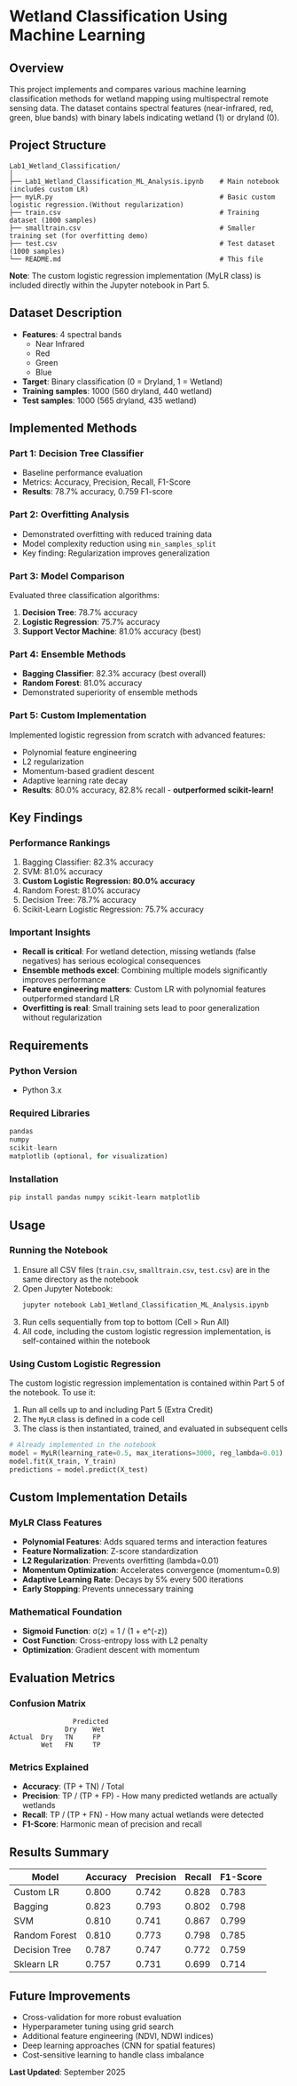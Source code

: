 # Wetland Classification Using Machine Learning

## Overview
This project implements and compares various machine learning classification methods for wetland mapping using multispectral remote sensing data. The dataset contains spectral features (near-infrared, red, green, blue bands) with binary labels indicating wetland (1) or dryland (0).

## Project Structure
```
Lab1_Wetland_Classification/
│
├── Lab1_Wetland_Classification_ML_Analysis.ipynb    # Main notebook (includes custom LR)
├── myLR.py                                          # Basic custom logistic regression.(Without regularization)  
├── train.csv                                        # Training dataset (1000 samples)
├── smalltrain.csv                                   # Smaller training set (for overfitting demo)
├── test.csv                                         # Test dataset (1000 samples)
└── README.md                                        # This file
```

**Note**: The custom logistic regression implementation (MyLR class) is included directly within the Jupyter notebook in Part 5.

## Dataset Description
- **Features**: 4 spectral bands
  - Near Infrared
  - Red
  - Green  
  - Blue
- **Target**: Binary classification (0 = Dryland, 1 = Wetland)
- **Training samples**: 1000 (560 dryland, 440 wetland)
- **Test samples**: 1000 (565 dryland, 435 wetland)

## Implemented Methods

### Part 1: Decision Tree Classifier
- Baseline performance evaluation
- Metrics: Accuracy, Precision, Recall, F1-Score
- **Results**: 78.7% accuracy, 0.759 F1-score

### Part 2: Overfitting Analysis
- Demonstrated overfitting with reduced training data
- Model complexity reduction using `min_samples_split`
- Key finding: Regularization improves generalization

### Part 3: Model Comparison
Evaluated three classification algorithms:
1. **Decision Tree**: 78.7% accuracy
2. **Logistic Regression**: 75.7% accuracy
3. **Support Vector Machine**: 81.0% accuracy (best)

### Part 4: Ensemble Methods
- **Bagging Classifier**: 82.3% accuracy (best overall)
- **Random Forest**: 81.0% accuracy
- Demonstrated superiority of ensemble methods

### Part 5: Custom Implementation
Implemented logistic regression from scratch with advanced features:
- Polynomial feature engineering
- L2 regularization
- Momentum-based gradient descent
- Adaptive learning rate decay
- **Results**: 80.0% accuracy, 82.8% recall - **outperformed scikit-learn!**

## Key Findings

### Performance Rankings
1. Bagging Classifier: 82.3% accuracy
2. SVM: 81.0% accuracy
3. **Custom Logistic Regression: 80.0% accuracy**
4. Random Forest: 81.0% accuracy
5. Decision Tree: 78.7% accuracy
6. Scikit-Learn Logistic Regression: 75.7% accuracy

### Important Insights
- **Recall is critical**: For wetland detection, missing wetlands (false negatives) has serious ecological consequences
- **Ensemble methods excel**: Combining multiple models significantly improves performance
- **Feature engineering matters**: Custom LR with polynomial features outperformed standard LR
- **Overfitting is real**: Small training sets lead to poor generalization without regularization

## Requirements

### Python Version
- Python 3.x

### Required Libraries
```python
pandas
numpy
scikit-learn
matplotlib (optional, for visualization)
```

### Installation
```bash
pip install pandas numpy scikit-learn matplotlib
```

## Usage

### Running the Notebook
1. Ensure all CSV files (`train.csv`, `smalltrain.csv`, `test.csv`) are in the same directory as the notebook
2. Open Jupyter Notebook:
   ```bash
   jupyter notebook Lab1_Wetland_Classification_ML_Analysis.ipynb
   ```
3. Run cells sequentially from top to bottom (Cell > Run All)
4. All code, including the custom logistic regression implementation, is self-contained within the notebook

### Using Custom Logistic Regression
The custom logistic regression implementation is contained within Part 5 of the notebook. To use it:

1. Run all cells up to and including Part 5 (Extra Credit)
2. The `MyLR` class is defined in a code cell
3. The class is then instantiated, trained, and evaluated in subsequent cells

```python
# Already implemented in the notebook
model = MyLR(learning_rate=0.5, max_iterations=3000, reg_lambda=0.01)
model.fit(X_train, Y_train)
predictions = model.predict(X_test)
```

## Custom Implementation Details

### MyLR Class Features
- **Polynomial Features**: Adds squared terms and interaction features
- **Feature Normalization**: Z-score standardization
- **L2 Regularization**: Prevents overfitting (lambda=0.01)
- **Momentum Optimization**: Accelerates convergence (momentum=0.9)
- **Adaptive Learning Rate**: Decays by 5% every 500 iterations
- **Early Stopping**: Prevents unnecessary training

### Mathematical Foundation
- **Sigmoid Function**: σ(z) = 1 / (1 + e^(-z))
- **Cost Function**: Cross-entropy loss with L2 penalty
- **Optimization**: Gradient descent with momentum

## Evaluation Metrics

### Confusion Matrix
```
                Predicted
              Dry    Wet
Actual  Dry   TN     FP
        Wet   FN     TP
```

### Metrics Explained
- **Accuracy**: (TP + TN) / Total
- **Precision**: TP / (TP + FP) - How many predicted wetlands are actually wetlands
- **Recall**: TP / (TP + FN) - How many actual wetlands were detected
- **F1-Score**: Harmonic mean of precision and recall

## Results Summary

| Model | Accuracy | Precision | Recall | F1-Score |
|-------|----------|-----------|--------|----------|
| Custom LR | 0.800 | 0.742 | 0.828 | 0.783 |
| Bagging | 0.823 | 0.793 | 0.802 | 0.798 |
| SVM | 0.810 | 0.741 | 0.867 | 0.799 |
| Random Forest | 0.810 | 0.773 | 0.798 | 0.785 |
| Decision Tree | 0.787 | 0.747 | 0.772 | 0.759 |
| Sklearn LR | 0.757 | 0.731 | 0.699 | 0.714 |

## Future Improvements
- Cross-validation for more robust evaluation
- Hyperparameter tuning using grid search
- Additional feature engineering (NDVI, NDWI indices)
- Deep learning approaches (CNN for spatial features)
- Cost-sensitive learning to handle class imbalance


**Last Updated**: September 2025
